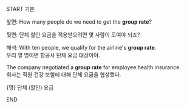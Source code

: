 START
기본

앞면:
How many people do we need to get the **group rate**? 

뒷면:
단체 할인 요금을 적용받으려면 몇 사람이 모여야 되죠?

해석:
With ten people, we qualify for the airline's **group rate**.  
우리 열 명이면 항공사 단체 요금 대상이야.  

The company negotiated a **group rate** for employee health insurance.  
회사는 직원 건강 보험에 대해 단체 요금을 협상했다.  

{명} 단체 (할인) 요금
<!--ID: 1746586791387-->
END